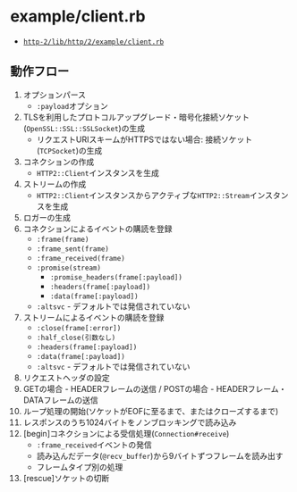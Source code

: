 # example/client.rb
- [`http-2/lib/http/2/example/client.rb`](https://github.com/igrigorik/http-2/blob/master/lib/http/2/example/client.rb)

## 動作フロー
1. オプションパース
    - `:payload`オプション
2. TLSを利用したプロトコルアップグレード・暗号化接続ソケット(`OpenSSL::SSL::SSLSocket`)の生成
    - リクエストURIスキームがHTTPSではない場合: 接続ソケット(`TCPSocket`)の生成
3. コネクションの作成
    - `HTTP2::Client`インスタンスを生成
4. ストリームの作成
    - `HTTP2::Client`インスタンスからアクティブな`HTTP2::Stream`インスタンスを生成
5. ロガーの生成
6. コネクションによるイベントの購読を登録
    - `:frame(frame)`
    - `:frame_sent(frame)`
    - `:frame_received(frame)`
    - `:promise(stream)`
      - `:promise_headers(frame[:payload])`
      - `:headers(frame[:payload])`
      - `:data(frame[:payload])`
    - `:altsvc` - デフォルトでは発信されていない
7. ストリームによるイベントの購読を登録
    - `:close(frame[:error])`
    - `:half_close(引数なし)`
    - `:headers(frame[:payload])`
    - `:data(frame[:payload])`
    - `:altsvc` - デフォルトでは発信されていない
8. リクエストヘッダの設定
9. GETの場合 - HEADERフレームの送信 / POSTの場合 - HEADERフレーム・DATAフレームの送信
10. ループ処理の開始(ソケットがEOFに至るまで、またはクローズするまで)
11. レスポンスのうち1024バイトをノンブロッキングで読み込み
12. [begin]コネクションによる受信処理(`Connection#receive`)
    - `:frame_received`イベントの発信
    - 読み込んだデータ(`@recv_buffer`)から9バイトずつフレームを読み出す
    - フレームタイプ別の処理
13. [rescue]ソケットの切断
